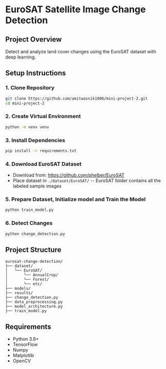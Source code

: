 # EuroSAT Satellite Image Change Detection

## Project Overview
Detect and analyze land cover changes using the EuroSAT dataset with deep learning.

## Setup Instructions

### 1. Clone Repository
```bash
git clone https://github.com/amitwasnik1906/mini-project-2.git
cd mini-project-2
```

### 2. Create Virtual Environment
```bash
python -m venv venv
```

### 3. Install Dependencies
```bash
pip install -r requirements.txt
```

### 4. Download EuroSAT Dataset
- Download from: https://github.com/phelber/EuroSAT
- Place dataset in `./dataset/EuroSAT/` -- EuroSAT folder contains all the labeled sample images

### 5. Prepare Dataset, Initialize model and Train the Model
```bash
python train_model.py
```

### 6. Detect Changes
```bash
python change_detection.py
```

## Project Structure
```
eurosat-change-detection/
├── dataset/
│   └── EuroSAT/
│       └── AnnualCrop/
│       └── Forest/
│       └── etc/
├── models/
├── results/
├── change_detection.py
├── data_preprocessing.py
├── model_architecture.py
├── train_model.py
```

## Requirements
- Python 3.8+
- TensorFlow
- Numpy
- Matplotlib
- OpenCV

